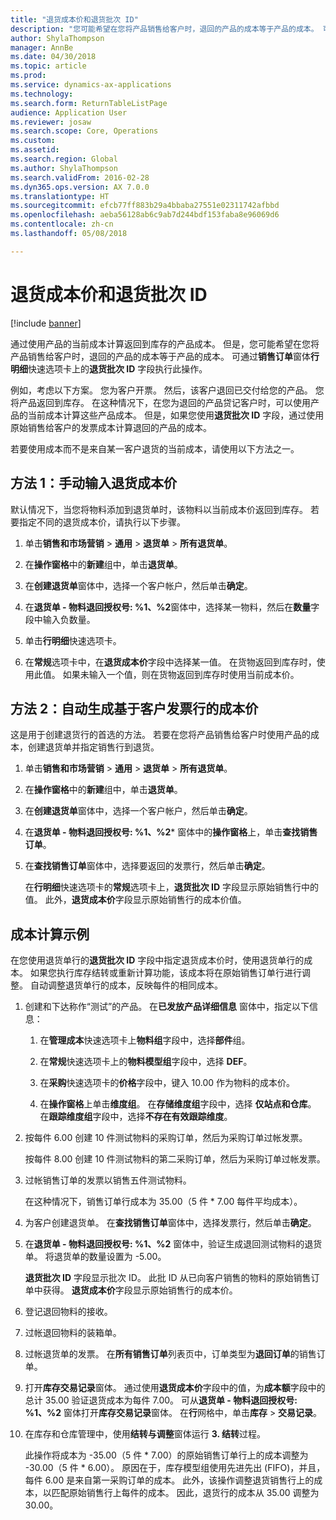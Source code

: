 ```yaml
---
title: "退货成本价和退货批次 ID"
description: "您可能希望在您将产品销售给客户时，退回的产品的成本等于产品的成本。 可通过使用**退货批次 ID** 执行此操作。"
author: ShylaThompson
manager: AnnBe
ms.date: 04/30/2018
ms.topic: article
ms.prod: 
ms.service: dynamics-ax-applications
ms.technology: 
ms.search.form: ReturnTableListPage
audience: Application User
ms.reviewer: josaw
ms.search.scope: Core, Operations
ms.custom: 
ms.assetid: 
ms.search.region: Global
ms.author: ShylaThompson
ms.search.validFrom: 2016-02-28
ms.dyn365.ops.version: AX 7.0.0
ms.translationtype: HT
ms.sourcegitcommit: efcb77ff883b29a4bbaba27551e02311742afbbd
ms.openlocfilehash: aeba56128ab6c9ab7d244bdf153faba8e96069d6
ms.contentlocale: zh-cn
ms.lasthandoff: 05/08/2018

---
```


# <a name="return-cost-price-and-return-lot-id"></a>退货成本价和退货批次 ID        

[!include [banner](../includes/banner.md)]



通过使用产品的当前成本计算返回到库存的产品成本。 但是，您可能希望在您将产品销售给客户时，退回的产品的成本等于产品的成本。 可通过**销售订单**窗体**行明细**快速选项卡上的**退货批次 ID** 字段执行此操作。

例如，考虑以下方案。 您为客户开票。 然后，该客户退回已交付给您的产品。 您将产品返回到库存。 在这种情况下，在您为退回的产品贷记客户时，可以使用产品的当前成本计算这些产品成本。 但是，如果您使用**退货批次 ID** 字段，通过使用原始销售给客户的发票成本计算退回的产品的成本。

若要使用成本而不是来自某一客户退货的当前成本，请使用以下方法之一。

## <a name="method-1-manually-enter-the-return-cost-price"></a>方法 1：手动输入退货成本价

默认情况下，当您将物料添加到退货单时，该物料以当前成本价返回到库存。 若要指定不同的退货成本价，请执行以下步骤。

1.  单击**销售和市场营销** \> **通用** \> **退货单** \> **所有退货单**。

2.  在**操作窗格**中的**新建**组中，单击**退货单**。

3.  在**创建退货单**窗体中，选择一个客户帐户，然后单击**确定**。

4.  在**退货单 - 物料退回授权号: %1、%2**窗体中，选择某一物料，然后在**数量**字段中输入负数量。

5.  单击**行明细**快速选项卡。

6.  在**常规**选项卡中，在**退货成本价**字段中选择某一值。 在货物返回到库存时，使用此值。 如果未输入一个值，则在货物返回到库存时使用当前成本价。

## <a name="method-2-automatically-generate-the-cost-price-based-on-the-customer-invoice-line"></a>方法 2：自动生成基于客户发票行的成本价

这是用于创建退货行的首选的方法。 若要在您将产品销售给客户时使用产品的成本，创建退货单并指定销售行到退货。

1.  单击**销售和市场营销** \> **通用** \> **退货单** \> **所有退货单**。

2.  在**操作窗格**中的**新建**组中，单击**退货单**。

3.  在**创建退货单**窗体中，选择一个客户帐户，然后单击**确定**。

4.  在**退货单 - 物料退回授权号: %1、%2*** 窗体中的**操作窗格**上，单击**查找销售订单**。

5.  在**查找销售订单**窗体中，选择要返回的发票行，然后单击**确定**。
    
    在**行明细**快速选项卡的**常规**选项卡上，**退货批次 ID** 字段显示原始销售行中的值。 此外，**退货成本价**字段显示原始销售行的成本价值。

## <a name="cost-calculation-example"></a>成本计算示例

在您使用退货单行的**退货批次 ID** 字段中指定退货成本价时，使用退货单行的成本。 如果您执行库存结转或重新计算功能，该成本将在原始销售订单行进行调整。 自动调整退货单行的成本，反映每件的相同成本。

1.  创建和下达称作“测试”的产品。 在**已发放产品详细信息** 窗体中，指定以下信息：
    
    1.  在**管理成本**快速选项卡上**物料组**字段中，选择**部件**组。
    
    2.  在**常规**快速选项卡上的**物料模型组**字段中，选择 **DEF**。
    
    3.  在**采购**快速选项卡的**价格**字段中，键入 10.00 作为物料的成本价。
    
    4.  在**操作窗格**上单击**维度组**。 在**存储维度组**字段中，选择 **仅站点和仓库**。 在**跟踪维度组**字段中，选择**不存在有效跟踪维度**。

2.  按每件 6.00 创建 10 件测试物料的采购订单，然后为采购订单过帐发票。
    
    按每件 8.00 创建 10 件测试物料的第二采购订单，然后为采购订单过帐发票。

3.  过帐销售订单的发票以销售五件测试物料。
    
    在这种情况下，销售订单行成本为 35.00（5 件 \* 7.00 每件平均成本）。

4.  为客户创建退货单。 在**查找销售订单**窗体中，选择发票行，然后单击**确定**。

5.  在**退货单 - 物料退回授权号: %1、%2** 窗体中，验证生成退回测试物料的退货单。 将退货单的数量设置为 -5.00。
    
    **退货批次 ID** 字段显示批次 ID。 此批 ID 从已向客户销售的物料的原始销售订单中获得。 **退货成本价**字段显示原始销售行的成本价。

6.  登记退回物料的接收。

7.  过帐退回物料的装箱单。

8.  过帐退货单的发票。 在**所有销售订单**列表页中，订单类型为**退回订单**的销售订单。

9.  打开**库存交易记录**窗体。 通过使用**退货成本价**字段中的值，为**成本额**字段中的总计 35.00 验证退货成本为每件 7.00。 可从**退货单 - 物料退回授权号: %1、%2** 窗体打开**库存交易记录**窗体。 在**行**网格中，单击**库存** \> **交易记录**。

10. 在库存和仓库管理中，使用**结转与调整**窗体运行 **3. 结转**过程。
    
    此操作将成本为 -35.00（5 件 \* 7.00）的原始销售订单行上的成本调整为 -30.00（5 件 \* 6.00）。 原因在于，库存模型组使用先进先出 (FIFO)，并且，每件 6.00 是来自第一采购订单的成本。 此外，该操作调整退货销售行上的成本，以匹配原始销售行上每件的成本。 因此，退货行的成本从 35.00 调整为 30.00。





